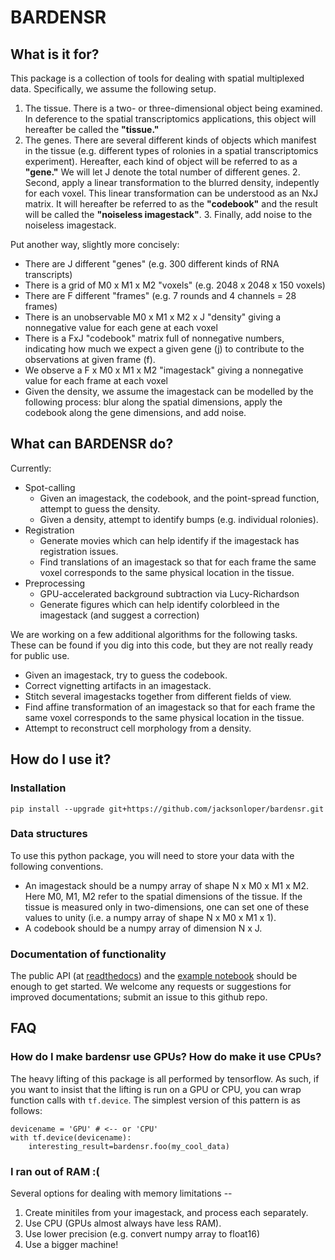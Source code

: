 # BARDENSR

## What is it for?

This package is a collection of tools for dealing with spatial multiplexed data.  Specifically, we assume the following setup.

1. The tissue.  There is a two- or three-dimensional object being examined.  In deference to the spatial transcriptomics applications, this object will hereafter be called the **"tissue."**
2. The genes.  There are several different kinds of objects which manifest in the tissue (e.g. different types of rolonies in a spatial transcriptomics experiment).  Hereafter, each kind of object will be referred to as a **"gene."**  We will let J denote the total number of different genes.
    2.  Second, apply a linear transformation to the blurred density, indepently for each voxel.  This linear transformation can be understood as an NxJ matrix.  It will hereafter be referred to as the **"codebook"** and the result will be called the **"noiseless imagestack"**.
    3.  Finally, add noise to the noiseless imagestack.

Put another way, slightly more concisely:
- There are J different "genes" (e.g. 300 different kinds of RNA transcripts)
- There is a grid of M0 x M1 x M2 "voxels" (e.g. 2048 x 2048 x 150 voxels)
- There are F different "frames" (e.g. 7 rounds and 4 channels = 28 frames)
- There is an unobservable M0 x M1 x M2 x J "density" giving a nonnegative value for each gene at each voxel
- There is a FxJ "codebook" matrix full of nonnegative numbers, indicating how much we expect a given gene (j) to contribute to the observations at given frame (f).
- We observe a F x M0 x M1 x M2 "imagestack" giving a nonnegative value for each frame at each voxel
- Given the density, we assume the imagestack can be modelled by the following process: blur along the spatial dimensions, apply the codebook along the gene dimensions, and add noise.

## What can BARDENSR do?

Currently:

- Spot-calling
    - Given an imagestack, the codebook, and the point-spread function, attempt to guess the density.
    - Given a density, attempt to identify bumps (e.g. individual rolonies).
- Registration
    - Generate movies which can help identify if the imagestack has registration issues.
    - Find translations of an imagestack so that for each frame the same voxel corresponds to the same physical location in the tissue.
- Preprocessing
    - GPU-accelerated background subtraction via Lucy-Richardson
    - Generate figures which can help identify colorbleed in the imagestack (and suggest a correction)

We are working on a few additional algorithms for the following tasks.  These can be found if you dig into this code, but they are not really ready for public use.

- Given an imagestack, try to guess the codebook.
- Correct vignetting artifacts in an imagestack.
- Stitch several imagestacks together from different fields of view.
- Find affine transformation of an imagestack so that for each frame the same voxel corresponds to the same physical location in the tissue.
- Attempt to reconstruct cell morphology from a density.

## How do I use it?

### Installation

```
pip install --upgrade git+https://github.com/jacksonloper/bardensr.git
```

### Data structures

To use this python package, you will need to store your data with the following conventions.
- An imagestack should be a numpy array of shape N x M0 x M1 x M2.  Here M0, M1, M2 refer to the spatial dimensions of the tissue.  If the tissue is measured only in two-dimensions, one can set one of these values to unity (i.e. a numpy array of shape N x M0 x M1 x 1).
- A codebook should be a numpy array of dimension N x J.

### Documentation of functionality

The public API (at [readthedocs](http://bardensr.readthedocs.io)) and the [example notebook](https://github.com/jacksonloper/bardensr/blob/master/examples/basics.ipynb) should be enough to get started.   We welcome any requests or suggestions for improved documentations; submit an issue to this github repo.

## FAQ

### How do I make bardensr use GPUs?  How do make it use CPUs?

The heavy lifting of this package is all performed by tensorflow.  As such, if you want to insist that the lifting is run on a GPU or CPU, you can wrap function calls with `tf.device`.  The simplest version of this pattern is as follows:

```
devicename = 'GPU' # <-- or 'CPU'
with tf.device(devicename):
    interesting_result=bardensr.foo(my_cool_data)
```

### I ran out of RAM :(

Several options for dealing with memory limitations --

1. Create minitiles from your imagestack, and process each separately.
2. Use CPU (GPUs almost always have less RAM).
3. Use lower precision (e.g. convert numpy array to float16)
4. Use a bigger machine!

